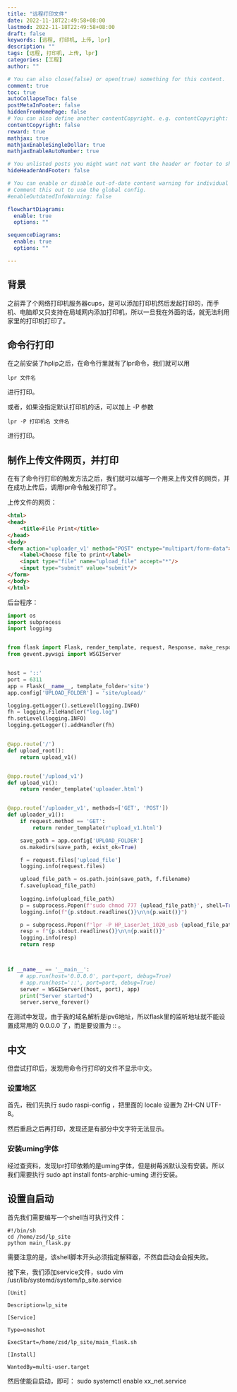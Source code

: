 ```yaml
---
title: "远程打印文件"
date: 2022-11-18T22:49:58+08:00
lastmod: 2022-11-18T22:49:58+08:00
draft: false
keywords: [远程, 打印机, 上传, lpr]
description: ""
tags: [远程, 打印机, 上传, lpr]
categories: [工程]
author: ""

# You can also close(false) or open(true) something for this content.
comment: true
toc: true
autoCollapseToc: false
postMetaInFooter: false
hiddenFromHomePage: false
# You can also define another contentCopyright. e.g. contentCopyright: "This is another copyright."
contentCopyright: false
reward: true
mathjax: true
mathjaxEnableSingleDollar: true
mathjaxEnableAutoNumber: true

# You unlisted posts you might want not want the header or footer to show
hideHeaderAndFooter: false

# You can enable or disable out-of-date content warning for individual post.
# Comment this out to use the global config.
#enableOutdatedInfoWarning: false

flowchartDiagrams:
  enable: true
  options: ""

sequenceDiagrams: 
  enable: true
  options: ""

---
```


## 背景

之前弄了个网络打印机服务器cups，是可以添加打印机然后发起打印的，而手机、电脑却又只支持在局域网内添加打印机，所以一旦我在外面的话，就无法利用家里的打印机打印了。

## 命令行打印

在之前安装了hplip之后，在命令行里就有了lpr命令，我们就可以用

```shell
lpr 文件名
```

进行打印。

或者，如果没指定默认打印机的话，可以加上 -P 参数

```shell
lpr -P 打印机名 文件名
```

进行打印。

## 制作上传文件网页，并打印

在有了命令行打印的触发方法之后，我们就可以编写一个用来上传文件的网页，并在成功上传后，调用lpr命令触发打印了。

上传文件的网页：

```html
<html>
<head>
    <title>File Print</title>
</head>
<body>
<form action='uploader_v1' method="POST" enctype="multipart/form-data">
    <label>Choose file to print</label>
    <input type="file" name="upload_file" accept="*"/>
    <input type="submit" value="submit"/>
</form>
</body>
</html>
```

后台程序：

```python
import os
import subprocess
import logging


from flask import Flask, render_template, request, Response, make_response
from gevent.pywsgi import WSGIServer


host = '::'
port = 6311
app = Flask(__name__, template_folder='site')
app.config['UPLOAD_FOLDER'] = 'site/upload/'

logging.getLogger().setLevel(logging.INFO)
fh = logging.FileHandler("log.log")
fh.setLevel(logging.INFO)
logging.getLogger().addHandler(fh)


@app.route('/')
def upload_root():
    return upload_v1()


@app.route('/upload_v1')
def upload_v1():
    return render_template('uploader.html')


@app.route('/uploader_v1', methods=['GET', 'POST'])
def uploader_v1():
    if request.method == 'GET':
        return render_template(r'upload_v1.html')

    save_path = app.config['UPLOAD_FOLDER']
    os.makedirs(save_path, exist_ok=True)

    f = request.files['upload_file']
    logging.info(request.files)

    upload_file_path = os.path.join(save_path, f.filename)
    f.save(upload_file_path)
    
    logging.info(upload_file_path)
    p = subprocess.Popen(f'sudo chmod 777 {upload_file_path}', shell=True, stdout=subprocess.PIPE, stderr=subprocess.STDOUT)
    logging.info(f"{p.stdout.readlines()}\n\n{p.wait()}")

    p = subprocess.Popen(f'lpr -P HP_LaserJet_1020_usb {upload_file_path} -o media=a4', shell=True, stdout=subprocess.PIPE, stderr=subprocess.STDOUT)
    resp = f"{p.stdout.readlines()}\n\n{p.wait()}"
    logging.info(resp)
    return resp



if __name__ == '__main__':
    # app.run(host='0.0.0.0', port=port, debug=True)
    # app.run(host='::', port=port, debug=True)
    server = WSGIServer((host, port), app)
    print("Server started")
    server.serve_forever()
```

在测试中发现，由于我的域名解析是ipv6地址，所以flask里的监听地址就不能设置成常用的 0.0.0.0 了，而是要设置为 :: 。

## 中文

但尝试打印后，发现用命令行打印的文件不显示中文。

### 设置地区

首先，我们先执行 sudo raspi-config ，把里面的 locale 设置为 ZH-CN UTF-8。

然后重启之后再打印，发现还是有部分中文字符无法显示。

### 安装uming字体

经过查资料，发现lpr打印依赖的是uming字体，但是树莓派默认没有安装。所以我们需要执行 sudo apt install fonts-arphic-uming 进行安装。

## 设置自启动

首先我们需要编写一个shell当可执行文件：

```shell
#!/bin/sh
cd /home/zsd/lp_site
python main_flask.py
```

需要注意的是，该shell脚本开头必须指定解释器，不然自启动会会报失败。

接下来，我们添加service文件，sudo vim /usr/lib/systemd/system/lp_site.service

```shell
[Unit]

Description=lp_site

[Service]

Type=oneshot

ExecStart=/home/zsd/lp_site/main_flask.sh

[Install]

WantedBy=multi-user.target

```

然后使能自启动，即可：
sudo systemctl enable xx_net.service
